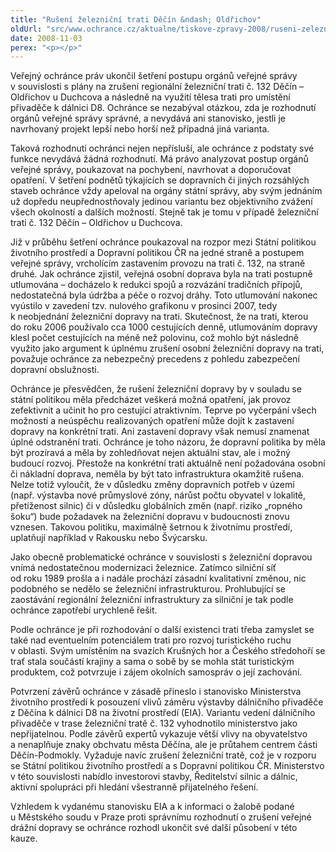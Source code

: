 ```yaml
---
title: "Rušení železniční trati Děčín &ndash; Oldřichov"
oldUrl: "src/www.ochrance.cz/aktualne/tiskove-zpravy-2008/ruseni-zeleznicni-trati-decin-oldrichov"
date: 2008-11-03
perex: "<p></p>"
---
```


<!-- imported from the old website -->

<p class="Nadpis1 perex">Veřejný ochránce práv ukončil šetření postupu orgánů veřejné správy v souvislosti s plány na zrušení regionální železniční trati č. 132 Děčín – Oldřichov u Duchcova a následně na využití tělesa trati pro umístění přivaděče k dálnici D8. Ochránce se nezabýval otázkou, zda je rozhodnutí orgánů veřejné správy správné, a nevydává ani stanovisko, jestli je navrhovaný projekt lepší nebo horší než případná jiná varianta. </p><p class="Nadpis1">Taková rozhodnutí ochránci nejen nepřísluší, ale ochránce z podstaty své funkce nevydává žádná rozhodnutí. Má právo analyzovat postup orgánů veřejné správy, poukazovat na pochybení, navrhovat a doporučovat opatření. V šetření podnětů týkajících se dopravních či jiných rozsáhlých staveb ochránce vždy apeloval na orgány státní správy, aby svým jednáním už dopředu neupřednostňovaly jedinou variantu bez objektivního zvážení všech okolností a dalších možností. Stejně tak je tomu v případě železniční trati č. 132 Děčín – Oldřichov u Duchcova.</p><p class="Normln-web">Již v průběhu šetření ochránce poukazoval na rozpor mezi Státní politikou životního prostředí a Dopravní politikou ČR na jedné straně a postupem veřejné správy, vrcholícím zastavením provozu na trati č. 132, na straně druhé. Jak ochránce zjistil, veřejná osobní doprava byla na trati postupně utlumována &ndash; docházelo k redukci spojů a rozvázání tradičních přípojů, nedostatečná byla údržba a péče o rozvoj dráhy. Toto utlumování nakonec vyústilo v zavedení tzv. nulového grafikonu v prosinci 2007, tedy k neobjednání železniční dopravy na trati. Skutečnost, že na trati, kterou do roku 2006 používalo cca 1000 cestujících denně, utlumováním dopravy klesl počet cestujících na méně než polovinu, což mohlo být následně využito jako argument k úplnému zrušení osobní železniční dopravy na trati, považuje ochránce za nebezpečný precedens z pohledu zabezpečení dopravní obslužnosti.</p><p class="Normln-web">Ochránce je přesvědčen, že rušení železniční dopravy by v souladu se státní politikou měla předcházet veškerá možná opatření, jak provoz zefektivnit a učinit ho pro cestující atraktivním. Teprve po vyčerpání všech možností a neúspěchu realizovaných opatření může dojít k zastavení dopravy na konkrétní trati. Ani zastavení dopravy však nemusí znamenat úplné odstranění trati. Ochránce je toho názoru, že dopravní politika by měla být prozíravá a měla by zohledňovat nejen aktuální stav, ale i možný budoucí rozvoj. Přestože na konkrétní trati aktuálně není požadována osobní či nákladní doprava, neměla by být tato infrastruktura okamžitě rušena. Nelze totiž vyloučit, že v důsledku změny dopravních potřeb v území (např. výstavba nové průmyslové zóny, nárůst počtu obyvatel v lokalitě, přetíženost silnic) či v důsledku globálních změn (např. riziko „ropného šoku“) bude požadavek na železniční dopravu v budoucnosti znovu vznesen. Takovou politiku, maximálně šetrnou k životnímu prostředí, uplatňují například v Rakousku nebo Švýcarsku.</p><p class="Normln-web">Jako obecně problematické ochránce v souvislosti s železniční dopravou vnímá nedostatečnou modernizaci železnice. Zatímco silniční síť od roku 1989 prošla a i nadále prochází zásadní kvalitativní změnou, nic podobného se nedělo se železniční infrastrukturou. Prohlubující se zaostávání regionální železniční infrastruktury za silniční je tak podle ochránce zapotřebí urychleně řešit.</p><p class="Normln-web">Podle ochránce je při rozhodování o další existenci trati třeba zamyslet se také nad eventuelním potenciálem trati pro rozvoj turistického ruchu v oblasti. Svým umístěním na svazích Krušných hor a Českého středohoří se trať stala součástí krajiny a sama o sobě by se mohla stát turistickým produktem, což potvrzuje i zájem okolních samospráv o její zachování.</p><p class="Normln-web">Potvrzení závěrů ochránce v zásadě přineslo i stanovisko Ministerstva životního prostředí k posouzení vlivů záměru výstavby dálničního přivaděče z Děčína k dálnici D8 na životní prostředí (EIA). Variantu vedení dálničního přivaděče v trase železniční tratě č. 132 vyhodnotilo ministerstvo jako nepřijatelnou. Podle závěrů expertů vykazuje větší vlivy na obyvatelstvo a nenaplňuje znaky obchvatu města Děčína, ale je průtahem centrem části Děčín-Podmokly. Vyžaduje navíc zrušení železniční tratě, což je v rozporu se Státní politikou životního prostředí a s Dopravní politikou ČR. Ministerstvo v této souvislosti nabídlo investorovi stavby, Ředitelství silnic a dálnic, aktivní spolupráci při hledání všestranně přijatelného řešení.</p><p class="Normln-web">Vzhledem k vydanému stanovisku EIA a k informaci o žalobě podané u Městského soudu v Praze proti správnímu rozhodnutí o zrušení veřejné drážní dopravy se ochránce rozhodl ukončit své další působení v této kauze.</p>
